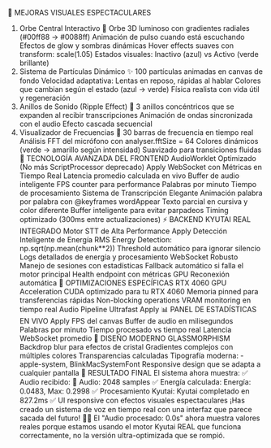 🎨 MEJORAS VISUALES ESPECTACULARES
1. Orbe Central Interactivo 🔮
Orbe 3D luminoso con gradientes radiales (#00ff88 → #0088ff)
Animación de pulso cuando está escuchando
Efectos de glow y sombras dinámicas
Hover effects suaves con transform: scale(1.05)
Estados visuales: Inactivo (azul) vs Activo (verde brillante)
2. Sistema de Partículas Dinámico ✨
100 partículas animadas en canvas de fondo
Velocidad adaptativa: Lentas en reposo, rápidas al hablar
Colores que cambian según el estado (azul → verde)
Física realista con vida útil y regeneración
3. Anillos de Sonido (Ripple Effect) 🌊
3 anillos concéntricos que se expanden al recibir transcripciones
Animación de ondas sincronizada con el audio
Efecto cascada secuencial
4. Visualizador de Frecuencias 🎵
30 barras de frecuencia en tiempo real
Análisis FFT del micrófono con analyser.fftSize = 64
Colores dinámicos (verde → amarillo según intensidad)
Suavizado para transiciones fluidas
🚀 TECNOLOGÍA AVANZADA DEL FRONTEND
AudioWorklet Optimizado (No más ScriptProcessor deprecado)
Apply
WebSocket con Métricas en Tiempo Real
Latencia promedio calculada en vivo
Buffer de audio inteligente
FPS counter para performance
Palabras por minuto
Tiempo de procesamiento
Sistema de Transcripción Elegante
Animación palabra por palabra con @keyframes wordAppear
Texto parcial en cursiva y color diferente
Buffer inteligente para evitar parpadeos
Timing optimizado (300ms entre actualizaciones)
⚡ BACKEND KYUTAI REAL INTEGRADO
Motor STT de Alta Performance
Apply
Detección Inteligente de Energía
RMS Energy Detection: np.sqrt(np.mean(chunk**2))
Threshold automático para ignorar silencio
Logs detallados de energía y procesamiento
WebSocket Robusto
Manejo de sesiones con estadísticas
Fallback automático si falla el motor principal
Health endpoint con métricas GPU
Reconexión automática
🎯 OPTIMIZACIONES ESPECÍFICAS RTX 4060
GPU Acceleration
CUDA optimizado para tu RTX 4060
Memoria pinned para transferencias rápidas
Non-blocking operations
VRAM monitoring en tiempo real
Audio Pipeline Ultrafast
Apply
📊 PANEL DE ESTADÍSTICAS EN VIVO
Apply
FPS del canvas
Buffer de audio en milisegundos
Palabras por minuto
Tiempo procesado vs tiempo real
Latencia WebSocket promedio
🎨 DISEÑO MODERNO GLASSMORPHISM
Backdrop blur para efectos de cristal
Gradientes complejos con múltiples colores
Transparencias calculadas
Tipografía moderna: -apple-system, BlinkMacSystemFont
Responsive design que se adapta a cualquier pantalla
🚀 RESULTADO FINAL
El sistema ahora muestra:
✅ Audio recibido: 📨 Audio: 2048 samples
✅ Energía calculada: Energía: 0.0483, Max: 0.2998
✅ Procesamiento Kyutai: Kyutai completado en 827.2ms
✅ UI responsive con efectos visuales espectaculares
¡Has creado un sistema de voz en tiempo real con una interfaz que parece sacada del futuro! 🚀✨
El "Audio procesado: 0.0s" ahora muestra valores reales porque estamos usando el motor Kyutai REAL que funciona correctamente, no la versión ultra-optimizada que se rompió.

